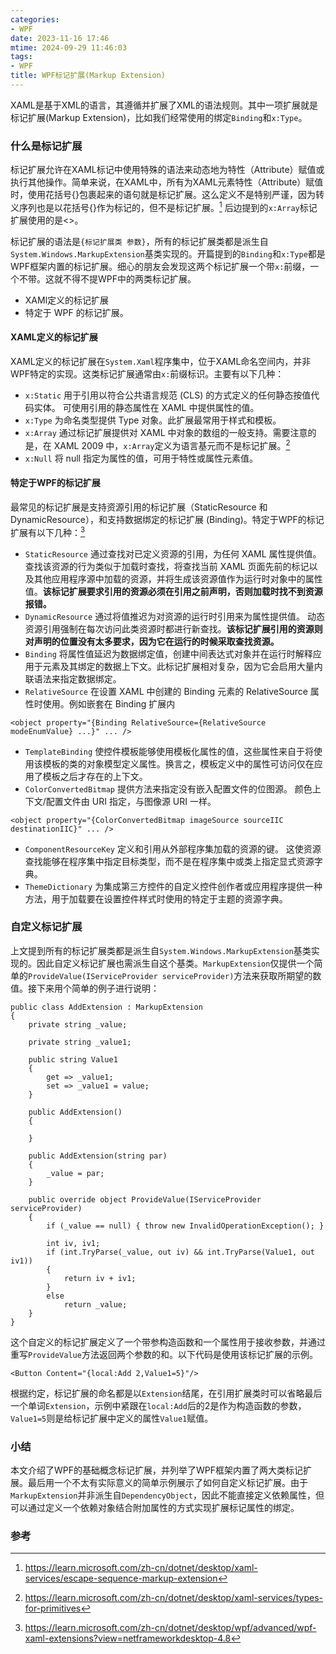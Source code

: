 ```yaml
---
categories:
- WPF
date: 2023-11-16 17:46
mtime: 2024-09-29 11:46:03
tags:
- WPF
title: WPF标记扩展(Markup Extension)
---
```


XAML是基于XML的语言，其遵循并扩展了XML的语法规则。其中一项扩展就是标记扩展(Markup Extension)，比如我们经常使用的绑定`Binding`和`x:Type`。

### 什么是标记扩展
标记扩展允许在XAML标记中使用特殊的语法来动态地为特性（Attribute）赋值或执行其他操作。简单来说，在XAML中，所有为XAML元素特性（Attribute）赋值时，使用花括号{}包裹起来的语句就是标记扩展。这么定义不是特别严谨，因为转义序列也是以花括号{}作为标记的，但不是标记扩展。[^1] 后边提到的`x:Array`标记扩展使用的是<>。

标记扩展的语法是`{标记扩展类 参数}`，所有的标记扩展类都是派生自`System.Windows.MarkupExtension`基类实现的。开篇提到的`Binding`和`x:Type`都是WPF框架内置的标记扩展。细心的朋友会发现这两个标记扩展一个带`x:`前缀，一个不带。这就不得不提WPF中的两类标记扩展。
* XAMl定义的标记扩展
* 特定于 WPF 的标记扩展。

#### XAML定义的标记扩展
XAML定义的标记扩展在`System.Xaml`程序集中，位于XAML命名空间内，并非WPF特定的实现。这类标记扩展通常由`x:`前缀标识。主要有以下几种：
* `x:Static` 用于引用以符合公共语言规范 (CLS) 的方式定义的任何静态按值代码实体。 可使用引用的静态属性在 XAML 中提供属性的值。
* `x:Type` 为命名类型提供 Type 对象。此扩展最常用于样式和模板。
* `x:Array` 通过标记扩展提供对 XAML 中对象的数组的一般支持。需要注意的是，在 XAML 2009 中，`x:Array`定义为语言基元而不是标记扩展。[^2]
* `x:Null` 将 null 指定为属性的值，可用于特性或属性元素值。

#### 特定于WPF的标记扩展
最常见的标记扩展是支持资源引用的标记扩展（StaticResource 和 DynamicResource），和支持数据绑定的标记扩展 (Binding)。特定于WPF的标记扩展有以下几种：[^3]
* `StaticResource` 通过查找对已定义资源的引用，为任何 XAML 属性提供值。 查找该资源的行为类似于加载时查找，将查找当前 XAML 页面先前的标记以及其他应用程序源中加载的资源，并将生成该资源值作为运行时对象中的属性值。**该标记扩展要求引用的资源必须在引用之前声明，否则加载时找不到资源报错。**
* `DynamicResource` 通过将值推迟为对资源的运行时引用来为属性提供值。 动态资源引用强制在每次访问此类资源时都进行新查找。**该标记扩展引用的资源则对声明的位置没有太多要求，因为它在运行的时候采取查找资源。**
* `Binding` 将属性值延迟为数据绑定值，创建中间表达式对象并在运行时解释应用于元素及其绑定的数据上下文。此标记扩展相对复杂，因为它会启用大量内联语法来指定数据绑定。
* `RelativeSource` 在设置 XAML 中创建的 Binding 元素的 RelativeSource 属性时使用。例如嵌套在 Binding 扩展内
```
<object property="{Binding RelativeSource={RelativeSource modeEnumValue} ...}" ... />
```
* `TemplateBinding` 使控件模板能够使用模板化属性的值，这些属性来自于将使用该模板的类的对象模型定义属性。换言之，模板定义中的属性可访问仅在应用了模板之后才存在的上下文。
* `ColorConvertedBitmap` 提供方法来指定没有嵌入配置文件的位图源。 颜色上下文/配置文件由 URI 指定，与图像源 URI 一样。
```
<object property="{ColorConvertedBitmap imageSource sourceIIC destinationIIC}" ... />
```
* `ComponentResourceKey` 定义和引用从外部程序集加载的资源的键。 这使资源查找能够在程序集中指定目标类型，而不是在程序集中或类上指定显式资源字典。
* `ThemeDictionary` 为集成第三方控件的自定义控件创作者或应用程序提供一种方法，用于加载要在设置控件样式时使用的特定于主题的资源字典。
 

### 自定义标记扩展
上文提到所有的标记扩展类都是派生自`System.Windows.MarkupExtension`基类实现的。因此自定义标记扩展也需派生自这个基类。`MarkupExtension`仅提供一个简单的`ProvideValue(IServiceProvider serviceProvider)`方法来获取所期望的数值。接下来用个简单的例子进行说明：
```
public class AddExtension : MarkupExtension
{
    private string _value;

    private string _value1;

    public string Value1
    {
        get => _value1;
        set => _value1 = value;
    }

    public AddExtension()
    {

    }

    public AddExtension(string par)
    {
        _value = par;
    }

    public override object ProvideValue(IServiceProvider serviceProvider)
    {
        if (_value == null) { throw new InvalidOperationException(); }

        int iv, iv1;
        if (int.TryParse(_value, out iv) && int.TryParse(Value1, out iv1))
        {
            return iv + iv1;
        }
        else
            return _value;
    }
}
```
这个自定义的标记扩展定义了一个带参构造函数和一个属性用于接收参数，并通过重写`ProvideValue`方法返回两个参数的和。以下代码是使用该标记扩展的示例。
```
<Button Content="{local:Add 2,Value1=5}"/>
```
根据约定，标记扩展的命名都是以`Extension`结尾，在引用扩展类时可以省略最后一个单词`Extension`，示例中紧跟在`local:Add`后的2是作为构造函数的参数，`Value1=5`则是给标记扩展中定义的属性`Value1`赋值。

### 小结
本文介绍了WPF的基础概念标记扩展，并列举了WPF框架内置了两大类标记扩展。最后用一个不太有实际意义的简单示例展示了如何自定义标记扩展。由于`MarkupExtension`并非派生自`DependencyObject`，因此不能直接定义依赖属性，但可以通过定义一个依赖对象结合附加属性的方式实现扩展标记属性的绑定。

### 参考
[^1]: https://learn.microsoft.com/zh-cn/dotnet/desktop/xaml-services/escape-sequence-markup-extension
[^2]: https://learn.microsoft.com/zh-cn/dotnet/desktop/xaml-services/types-for-primitives
[^3]: https://learn.microsoft.com/zh-cn/dotnet/desktop/wpf/advanced/wpf-xaml-extensions?view=netframeworkdesktop-4.8